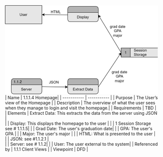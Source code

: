 ![DFD](TeamThreeFiles/DFD%20Homepage%201.1.1.4.drawio%20(4).svg)
| Name | 1.1.1.4 Homepage|
| ----------- | ----------- |
| Purpose | The User’s view of the Homepage |
| Description | The overview of what the user sees when they manage to login and visit the homepage.|
| Requirements | TBD |
| Elements | Extract Data: This extracts the data from the server using JSON |  
|           | Display: This displays the homepage to the user | 
|           | 1 Session Storage see # 1.1.1.5| 
|           | Grad Date: The user's graduation date| 
|           | GPA: The user's GPA | 
|           | Major: The user's major | 
|           | HTML: What is presented to the user | 
|           | JSON: see #1.1.2.1 |  
|           | Server: see # 1.1.2| 
|           | User: The user external to the system|
| Referenced by | 1.1.1 Client Views  |
| Viewpoint | DFD |
